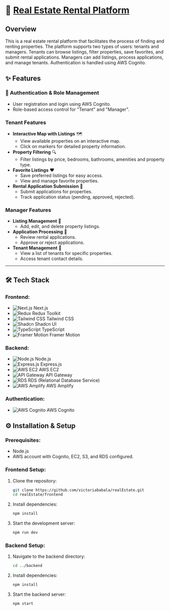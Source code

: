 # 🌇 [Real Estate Rental Platform](https://master.d3nadeyy4kwks1.amplifyapp.com/)

##  Overview
This is a real estate rental platform that facilitates the process of finding and renting properties. The platform supports two types of users: tenants and managers. Tenants can browse listings, filter properties, save favorites, and submit rental applications. Managers can add listings, process applications, and manage tenants. Authentication is handled using AWS Cognito.

## ✨ Features

### 🔐 **Authentication & Role Management**
- User registration and login using AWS Cognito.
- Role-based access control for "Tenant" and "Manager".

### **Tenant Features**
- **Interactive Map with Listings** 🗺️
  - View available properties on an interactive map.
  - Click on markers for detailed property information.
- **Property Filtering** 🔍
  - Filter listings by price, bedrooms, bathrooms, amenities and property type.
- **Favorite Listings** ❤️
  - Save preferred listings for easy access.
  - View and manage favorite properties.
- **Rental Application Submission** 📝
  - Submit applications for properties.
  - Track application status (pending, approved, rejected).

### **Manager Features**
- **Listing Management** 🏢
  - Add, edit, and delete property listings.
- **Application Processing** 📑
  - Review rental applications.
  - Approve or reject applications.
- **Tenant Management** 👥
  - View a list of tenants for specific properties.
  - Access tenant contact details.

---

## 🛠 Tech Stack

### **Frontend:**
- ![Next.js](https://img.shields.io/badge/Next.js-000000?style=flat&logo=nextdotjs&logoColor=white) Next.js
- ![Redux](https://img.shields.io/badge/Redux-764ABC?style=flat&logo=redux&logoColor=white) Redux Toolkit
- ![Tailwind CSS](https://img.shields.io/badge/Tailwind%20CSS-38B2AC?style=flat&logo=tailwind-css&logoColor=white) Tailwind CSS
- ![Shadcn](https://img.shields.io/badge/Shadcn-000000?style=flat) Shadcn UI
- ![TypeScript](https://img.shields.io/badge/TypeScript-007ACC?style=flat&logo=typescript&logoColor=white) TypeScript
- ![Framer Motion](https://img.shields.io/badge/Framer%20Motion-0055FF?style=flat&logo=framer&logoColor=white) Framer Motion

### **Backend:**
- ![Node.js](https://img.shields.io/badge/Node.js-339933?style=flat&logo=node.js&logoColor=white) Node.js
- ![Express.js](https://img.shields.io/badge/Express.js-000000?style=flat&logo=express&logoColor=white) Express.js
- ![AWS EC2](https://img.shields.io/badge/AWS%20EC2-FF9900?style=flat&logo=amazonaws&logoColor=white) AWS EC2
- ![API Gateway](https://img.shields.io/badge/API%20Gateway-FF4F8B?style=flat&logo=amazonaws&logoColor=white) API Gateway
- ![RDS](https://img.shields.io/badge/AWS%20RDS-527FFF?style=flat&logo=amazonaws&logoColor=white) RDS (Relational Database Service)
- ![AWS Amplify](https://img.shields.io/badge/AWS%20Amplify-FF9900?style=flat&logo=awsamplify&logoColor=white) AWS Amplify

### **Authentication:**
- ![AWS Cognito](https://img.shields.io/badge/AWS%20Cognito-6A359C?style=flat&logo=amazonaws&logoColor=white) AWS Cognito

## ⚙️ Installation & Setup

### **Prerequisites:**
- Node.js
- AWS account with Cognito, EC2, S3, and RDS configured.

### **Frontend Setup:**
1. Clone the repository:
   ```bash
   git clone https://github.com/victoriababala/realEstate.git
   cd realEstate/frontend
   ```
2. Install dependencies:
   ```bash
   npm install
   ```
3. Start the development server:
   ```bash
   npm run dev
   ```

### **Backend Setup:**
1. Navigate to the backend directory:
   ```bash
   cd ../backend
   ```
2. Install dependencies:
   ```bash
   npm install
   ```
3. Start the backend server:
   ```bash
   npm start
   ```


